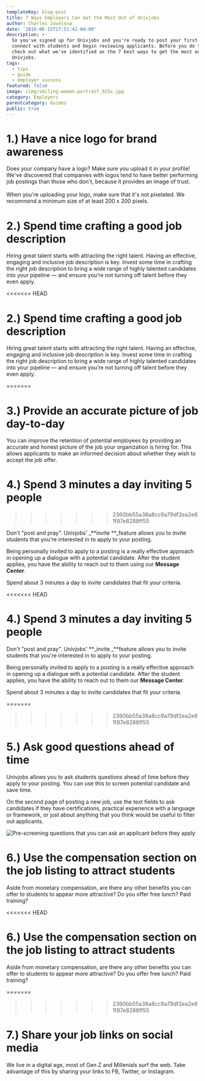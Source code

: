 ```yaml
---
templateKey: blog-post
title: 7 Ways Employers Can Get the Most Out of Univjobs
author: Charles Javelona
date: '2018-06-15T17:51:42-04:00'
description: >-
  So you've signed up for Univjobs and you're ready to post your first job,
  connect with students and begin reviewing applicants. Before you do that,
  check out what we've identified as the 7 best ways to get the most out of
  Univjobs. 
tags:
  - tips
  - guide
  - employer success
featured: false
image: /img/smiling-woman-portrait_925x.jpg
category: Employers
parentcategory: Guides
public: true
---
```

# 1.) Have a nice logo for brand awareness

Does your company have a logo? Make sure you upload it in your profile! We've discovered that companies with logos tend to have better performing job postings than those who don't, because it provides an image of trust.\
\
When you're uploading your logo, make sure that it's not pixelated. We recommend a minimum size of at least 200 x 200 pixels. 

# 2.) Spend time crafting a good job description

Hiring great talent starts with attracting the right talent. Having an effective, engaging and inclusive job description is key. Invest some time in crafting the right job description to bring a wide range of highly talented candidates into your pipeline — and ensure you’re not turning off talent before they even apply.

<<<<<<< HEAD
# 2.) Spend time crafting a good job description

Hiring great talent starts with attracting the right talent. Having an effective, engaging and inclusive job description is key. Invest some time in crafting the right job description to bring a wide range of highly talented candidates into your pipeline — and ensure you’re not turning off talent before they even apply.


=======
# 3.) Provide an accurate picture of job day-to-day

You can improve the retention of potential employees by providing an accurate and honest picture of the job your organization is hiring for. This allows applicants to make an informed decision about whether they wish to accept the job offer.

# 4.) Spend 3 minutes a day inviting 5 people
>>>>>>> 2360bb55a38a8cc9a79df2ea2e61f87e8288ff55

Don't "post and pray". Univjobs' _**invite **_feature allows you to invite students that you're interested in to apply to your posting. 

Being personally invited to apply to a posting is a really effective approach in opening up a dialogue with a potential candidate. After the student applies, you have the ability to reach out to them using our **Message Center**. 

Spend about 3 minutes a day to invite candidates that fit your criteria.

<<<<<<< HEAD
 

# 4.) Spend 3 minutes a day inviting 5 people 

Don't "post and pray". Univjobs' **_invite _**feature allows you to invite students that you're interested in to apply to your posting. 

Being personally invited to apply to a posting is a really effective approach in opening up a dialogue with a potential candidate. After the student applies, you have the ability to reach out to them our **Message Center**. 

Spend about 3 minutes a day to invite candidates that fit your criteria.



=======
>>>>>>> 2360bb55a38a8cc9a79df2ea2e61f87e8288ff55
# 5.) Ask good questions ahead of time

Univjobs allows you to ask students questions ahead of time before they apply to your posting. You can use this to screen potential candidate and save time. 

On the second page of posting a new job, use the text fields to ask candidates if they have certifications, practical experience with a language or framework, or just about anything that you think would be useful to filter out applicants.

![Pre-screening questions that you can ask an applicant before they apply](/img/question.png)

# 6.) Use the compensation section on the job listing to attract students

Aside from monetary compensation, are there any other benefits you can offer to students to appear more attractive? Do you offer free lunch? Paid training? 

<<<<<<< HEAD
# 6.) Use the compensation section on the job listing to attract students

Aside from monetary compensation, are there any other benefits you can offer to students to appear more attractive? Do you offer free lunch? Paid training? 





=======
>>>>>>> 2360bb55a38a8cc9a79df2ea2e61f87e8288ff55
# 7.) Share your job links on social media

We live in a digital age, most of Gen Z and Millenials surf the web. Take advantage of this by sharing your links to FB, Twitter, or Instagram.
